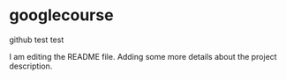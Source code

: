 # googlecourse
github test test

I am editing the README file. Adding some more details about the project description.
